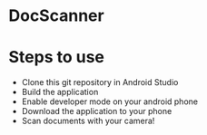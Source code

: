 # DocScanner

# Steps to use
- Clone this git repository in Android Studio
- Build the application
- Enable developer mode on your android phone
- Download the application to your phone
- Scan documents with your camera!
